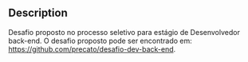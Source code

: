 ## Description
Desafio proposto no processo seletivo para estágio de Desenvolvedor back-end.
O desafio proposto pode ser encontrado em: https://github.com/precato/desafio-dev-back-end.

